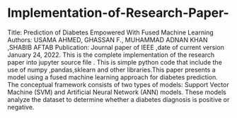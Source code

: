 # Implementation-of-Research-Paper-
Title: Prediction of Diabetes Empowered With Fused Machine Learning
Authors: USAMA AHMED, GHASSAN F., MUHAMMAD ADNAN KHAN ,SHABIB AFTAB
Publication: Journal paper of IEEE ,date of current version January 24, 2022.
This is the complete implementation of the research paper into jupyter source file . This is simple python code that include  the use of numpy ,pandas,sklearn and other libraries.This paper  presents a model using a fused machine learning approach for diabetes prediction.
The conceptual framework consists of two types of models: Support Vector Machine (SVM) and Artificial
Neural Network (ANN) models. These models analyze the dataset to determine whether a diabetes diagnosis
is positive or negative.
